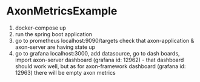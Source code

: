 # AxonMetricsExample

1. docker-compose up
2. run the spring boot application
3. go to prometheus localhost:9090/targets check that axon-application &  axon-server are having state up
4. go to grafana localhost:3000, add datasource, go to dash boards, import axon-server dashboard (grafana id: 12962) - that dashboard should work well, 
but as for axon-framework dashboard (grafana id: 12963) there will be empty axon metrics
